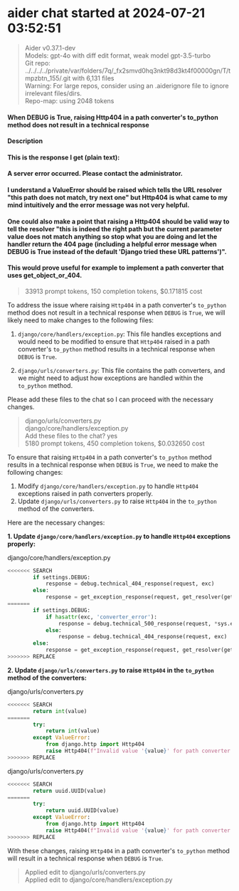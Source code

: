 
# aider chat started at 2024-07-21 03:52:51

> Aider v0.37.1-dev  
> Models: gpt-4o with diff edit format, weak model gpt-3.5-turbo  
> Git repo: ../../../../private/var/folders/7q/_fx2smvd0hq3nkt98d3kt4f00000gn/T/tmpzbtn_155/.git with 6,131 files  
> Warning: For large repos, consider using an .aiderignore file to ignore irrelevant files/dirs.  
> Repo-map: using 2048 tokens  

#### When DEBUG is True, raising Http404 in a path converter's to_python method does not result in a technical response  
#### Description  
#### 	  
#### This is the response I get (plain text):   
#### A server error occurred. Please contact the administrator.  
#### I understand a ValueError should be raised which tells the URL resolver "this path does not match, try next one" but Http404 is what came to my mind intuitively and the error message was not very helpful.  
#### One could also make a point that raising a Http404 should be valid way to tell the resolver "this is indeed the right path but the current parameter value does not match anything so stop what you are doing and let the handler return the 404 page (including a helpful error message when DEBUG is True instead of the default 'Django tried these URL patterns')".  
#### This would prove useful for example to implement a path converter that uses get_object_or_404.  
> 33913 prompt tokens, 150 completion tokens, $0.171815 cost  

To address the issue where raising `Http404` in a path converter's `to_python` method does not result in a technical response when `DEBUG` is `True`, we will likely need to make changes to the following files:

1. `django/core/handlers/exception.py`: This file handles exceptions and would need to be modified to ensure that `Http404` raised in a path converter's `to_python` method results in a technical response when `DEBUG` is `True`.

2. `django/urls/converters.py`: This file contains the path converters, and we might need to adjust how exceptions are handled within the `to_python` method.

Please add these files to the chat so I can proceed with the necessary changes.

> django/urls/converters.py  
> django/core/handlers/exception.py  
> Add these files to the chat? yes  
> 5180 prompt tokens, 450 completion tokens, $0.032650 cost  

To ensure that raising `Http404` in a path converter's `to_python` method results in a technical response when `DEBUG` is `True`, we need to make the following changes:

1. Modify `django/core/handlers/exception.py` to handle `Http404` exceptions raised in path converters properly.
2. Update `django/urls/converters.py` to raise `Http404` in the `to_python` method of the converters.

Here are the necessary changes:

**1. Update `django/core/handlers/exception.py` to handle `Http404` exceptions properly:**

django/core/handlers/exception.py
```python
<<<<<<< SEARCH
        if settings.DEBUG:
            response = debug.technical_404_response(request, exc)
        else:
            response = get_exception_response(request, get_resolver(get_urlconf()), 404, exc)
=======
        if settings.DEBUG:
            if hasattr(exc, 'converter_error'):
                response = debug.technical_500_response(request, *sys.exc_info(), status_code=404)
            else:
                response = debug.technical_404_response(request, exc)
        else:
            response = get_exception_response(request, get_resolver(get_urlconf()), 404, exc)
>>>>>>> REPLACE
```

**2. Update `django/urls/converters.py` to raise `Http404` in the `to_python` method of the converters:**

django/urls/converters.py
```python
<<<<<<< SEARCH
        return int(value)
=======
        try:
            return int(value)
        except ValueError:
            from django.http import Http404
            raise Http404(f"Invalid value '{value}' for path converter 'int'.")
>>>>>>> REPLACE
```

django/urls/converters.py
```python
<<<<<<< SEARCH
        return uuid.UUID(value)
=======
        try:
            return uuid.UUID(value)
        except ValueError:
            from django.http import Http404
            raise Http404(f"Invalid value '{value}' for path converter 'uuid'.")
>>>>>>> REPLACE
```

With these changes, raising `Http404` in a path converter's `to_python` method will result in a technical response when `DEBUG` is `True`.

> Applied edit to django/urls/converters.py  
> Applied edit to django/core/handlers/exception.py  
